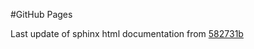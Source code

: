 #GitHub Pages

Last update of sphinx html documentation from [582731b](https://github.com/rhwhite/numeric_2022/tree/582731b3a7e5c984ec87eb9393f1113be8ddaa2a)
